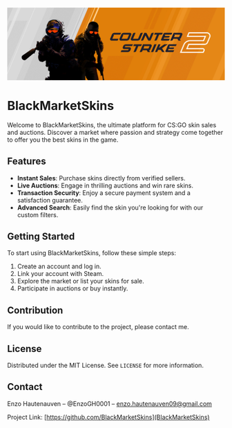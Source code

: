 <p align="center">
 <img alt="csgo_banner" src="assets/csgo_banner.png" />
</p>

# BlackMarketSkins

Welcome to BlackMarketSkins, the ultimate platform for CS:GO skin sales and auctions. Discover a market where passion and strategy come together to offer you the best skins in the game.

## Features

- **Instant Sales**: Purchase skins directly from verified sellers.
- **Live Auctions**: Engage in thrilling auctions and win rare skins.
- **Transaction Security**: Enjoy a secure payment system and a satisfaction guarantee.
- **Advanced Search**: Easily find the skin you're looking for with our custom filters.

## Getting Started

To start using BlackMarketSkins, follow these simple steps:

1. Create an account and log in.
2. Link your account with Steam.
3. Explore the market or list your skins for sale.
4. Participate in auctions or buy instantly.

## Contribution

If you would like to contribute to the project, please contact me.

## License

Distributed under the MIT License. See `LICENSE` for more information.

## Contact

Enzo Hautenauven – @EnzoGH0001 – enzo.hautenauven09@gmail.com

Project Link: [https://github.com/BlackMarketSkins](BlackMarketSkins)
